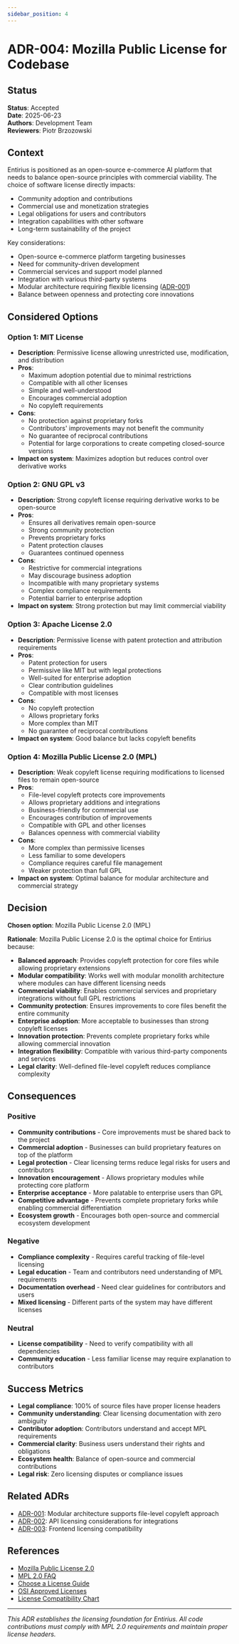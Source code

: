 ```yaml
---
sidebar_position: 4
---
```


# ADR-004: Mozilla Public License for Codebase

## Status
**Status**: Accepted  
**Date**: 2025-06-23  
**Authors**: Development Team  
**Reviewers**: Piotr Brzozowski

## Context

Entirius is positioned as an open-source e-commerce AI platform that needs to balance open-source principles with commercial viability. The choice of software license directly impacts:
- Community adoption and contributions
- Commercial use and monetization strategies
- Legal obligations for users and contributors
- Integration capabilities with other software
- Long-term sustainability of the project

Key considerations:
- Open-source e-commerce platform targeting businesses
- Need for community-driven development
- Commercial services and support model planned
- Integration with various third-party systems
- Modular architecture requiring flexible licensing ([ADR-001](./adr-001-modular-monolith))
- Balance between openness and protecting core innovations

## Considered Options

### Option 1: MIT License
- **Description**: Permissive license allowing unrestricted use, modification, and distribution
- **Pros**: 
  - Maximum adoption potential due to minimal restrictions
  - Compatible with all other licenses
  - Simple and well-understood
  - Encourages commercial adoption
  - No copyleft requirements
- **Cons**:
  - No protection against proprietary forks
  - Contributors' improvements may not benefit the community
  - No guarantee of reciprocal contributions
  - Potential for large corporations to create competing closed-source versions
- **Impact on system**: Maximizes adoption but reduces control over derivative works

### Option 2: GNU GPL v3
- **Description**: Strong copyleft license requiring derivative works to be open-source
- **Pros**: 
  - Ensures all derivatives remain open-source
  - Strong community protection
  - Prevents proprietary forks
  - Patent protection clauses
  - Guarantees continued openness
- **Cons**:
  - Restrictive for commercial integrations
  - May discourage business adoption
  - Incompatible with many proprietary systems
  - Complex compliance requirements
  - Potential barrier to enterprise adoption
- **Impact on system**: Strong protection but may limit commercial viability

### Option 3: Apache License 2.0
- **Description**: Permissive license with patent protection and attribution requirements
- **Pros**: 
  - Patent protection for users
  - Permissive like MIT but with legal protections
  - Well-suited for enterprise adoption
  - Clear contribution guidelines
  - Compatible with most licenses
- **Cons**:
  - No copyleft protection
  - Allows proprietary forks
  - More complex than MIT
  - No guarantee of reciprocal contributions
- **Impact on system**: Good balance but lacks copyleft benefits

### Option 4: Mozilla Public License 2.0 (MPL)
- **Description**: Weak copyleft license requiring modifications to licensed files to remain open-source
- **Pros**: 
  - File-level copyleft protects core improvements
  - Allows proprietary additions and integrations
  - Business-friendly for commercial use
  - Encourages contribution of improvements
  - Compatible with GPL and other licenses
  - Balances openness with commercial viability
- **Cons**:
  - More complex than permissive licenses
  - Less familiar to some developers
  - Compliance requires careful file management
  - Weaker protection than full GPL
- **Impact on system**: Optimal balance for modular architecture and commercial strategy

## Decision

**Chosen option**: Mozilla Public License 2.0 (MPL)

**Rationale**: 
Mozilla Public License 2.0 is the optimal choice for Entirius because:

- **Balanced approach**: Provides copyleft protection for core files while allowing proprietary extensions
- **Modular compatibility**: Works well with modular monolith architecture where modules can have different licensing needs
- **Commercial viability**: Enables commercial services and proprietary integrations without full GPL restrictions
- **Community protection**: Ensures improvements to core files benefit the entire community
- **Enterprise adoption**: More acceptable to businesses than strong copyleft licenses
- **Innovation protection**: Prevents complete proprietary forks while allowing commercial innovation
- **Integration flexibility**: Compatible with various third-party components and services
- **Legal clarity**: Well-defined file-level copyleft reduces compliance complexity

## Consequences

### Positive
- **Community contributions** - Core improvements must be shared back to the project
- **Commercial adoption** - Businesses can build proprietary features on top of the platform
- **Legal protection** - Clear licensing terms reduce legal risks for users and contributors
- **Innovation encouragement** - Allows proprietary modules while protecting core platform
- **Enterprise acceptance** - More palatable to enterprise users than GPL
- **Competitive advantage** - Prevents complete proprietary forks while enabling commercial differentiation
- **Ecosystem growth** - Encourages both open-source and commercial ecosystem development

### Negative
- **Compliance complexity** - Requires careful tracking of file-level licensing
- **Legal education** - Team and contributors need understanding of MPL requirements
- **Documentation overhead** - Need clear guidelines for contributors and users
- **Mixed licensing** - Different parts of the system may have different licenses

### Neutral
- **License compatibility** - Need to verify compatibility with all dependencies
- **Community education** - Less familiar license may require explanation to contributors

## Success Metrics

- **Legal compliance**: 100% of source files have proper license headers
- **Community understanding**: Clear licensing documentation with zero ambiguity
- **Contributor adoption**: Contributors understand and accept MPL requirements
- **Commercial clarity**: Business users understand their rights and obligations
- **Ecosystem health**: Balance of open-source and commercial contributions
- **Legal risk**: Zero licensing disputes or compliance issues

## Related ADRs

- [ADR-001](./adr-001-modular-monolith): Modular architecture supports file-level copyleft approach
- [ADR-002](./adr-002-openapi-django-rest-framework): API licensing considerations for integrations
- [ADR-003](./adr-003-react-nextjs-frontend): Frontend licensing compatibility

## References

- [Mozilla Public License 2.0](https://www.mozilla.org/en-US/MPL/2.0/)
- [MPL 2.0 FAQ](https://www.mozilla.org/en-US/MPL/2.0/FAQ/)
- [Choose a License Guide](https://choosealicense.com/)
- [OSI Approved Licenses](https://opensource.org/licenses/)
- [License Compatibility Chart](https://www.gnu.org/licenses/license-list.html)

---

*This ADR establishes the licensing foundation for Entirius. All code contributions must comply with MPL 2.0 requirements and maintain proper license headers.*
